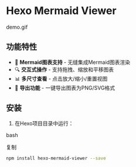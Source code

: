 # Hexo Mermaid Viewer 

demo.gif

## 功能特性

- 🎨 **Mermaid图表支持** - 无缝集成Mermaid图表渲染
- 🔍 **交互式操作** - 支持拖拽、缩放和平移图表
- 📊 **多尺寸查看** - 点击放大/缩小/重置视图
- 💾 **导出功能** - 一键导出图表为PNG/SVG格式

## 安装

1. 在Hexo项目目录中运行：

bash

复制

```bash
npm install hexo-mermaid-viewer --save
```

